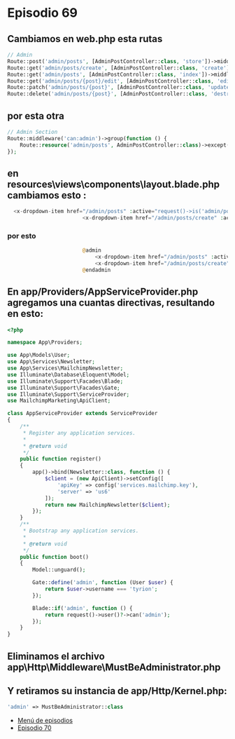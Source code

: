 # Episodio 69


## Cambiamos en web.php esta rutas 
```php
// Admin
Route::post('admin/posts', [AdminPostController::class, 'store'])->middleware('admin');
Route::get('admin/posts/create', [AdminPostController::class, 'create'])->middleware('admin');
Route::get('admin/posts', [AdminPostController::class, 'index'])->middleware('admin');
Route::get('admin/posts/{post}/edit', [AdminPostController::class, 'edit'])->middleware('admin');
Route::patch('admin/posts/{post}', [AdminPostController::class, 'update'])->middleware('admin');
Route::delete('admin/posts/{post}', [AdminPostController::class, 'destroy'])->middleware('admin');
```
## por esta otra 
```php
// Admin Section
Route::middleware('can:admin')->group(function () {
    Route::resource('admin/posts', AdminPostController::class)->except('show');
}); 
```

## en resources\views\components\layout.blade.php cambiamos esto :
```php
  <x-dropdown-item href="/admin/posts" :active="request()->is('admin/posts')">Dashboard</x-dropdown-item>
                        <x-dropdown-item href="/admin/posts/create" :active="request()->is('admin/posts/create')">New Post</x-dropdown-item>
```
### por esto
```php
                        @admin
                            <x-dropdown-item href="/admin/posts" :active="request()->is('admin/posts')">Dashboard</x-dropdown-item>
                            <x-dropdown-item href="/admin/posts/create" :active="request()->is('admin/posts/create')">New Post</x-dropdown-item>
                        @endadmin
```

## En app/Providers/AppServiceProvider.php agregamos una cuantas directivas, resultando en esto: 
```php
<?php

namespace App\Providers;

use App\Models\User;
use App\Services\Newsletter;
use App\Services\MailchimpNewsletter;
use Illuminate\Database\Eloquent\Model;
use Illuminate\Support\Facades\Blade;
use Illuminate\Support\Facades\Gate;
use Illuminate\Support\ServiceProvider;
use MailchimpMarketing\ApiClient;

class AppServiceProvider extends ServiceProvider
{
    /**
     * Register any application services.
     *
     * @return void
     */
    public function register()
    {
        app()->bind(Newsletter::class, function () {
            $client = (new ApiClient)->setConfig([
                'apiKey' => config('services.mailchimp.key'),
                'server' => 'us6'
            ]);
            return new MailchimpNewsletter($client);
        });
    }
    /**
     * Bootstrap any application services.
     *
     * @return void
     */
    public function boot()
    {
        Model::unguard();

        Gate::define('admin', function (User $user) {
            return $user->username === 'tyrion';
        });

        Blade::if('admin', function () {
            return request()->user()?->can('admin');
        });
    }
}
```


## Eliminamos el archivo app\Http\Middleware\MustBeAdministrator.php

## Y retiramos su instancia de app/Http/Kernel.php:
```php
'admin' => MustBeAdministrator::class
```
- [Menú de episodios](../Admin.md)
- [Episodio 70](../Episodio70/Episodio%2070.md)
